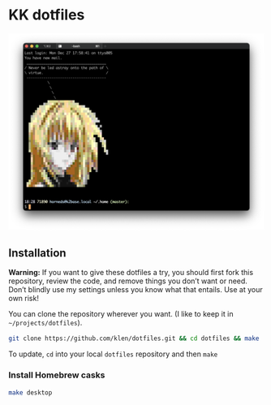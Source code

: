 # KK dotfiles

![Screenshot of my shell prompt](https://raw.githubusercontent.com/klen/dotfiles/master/.github/screenshot.png)

## Installation

**Warning:** If you want to give these dotfiles a try, you should first fork this repository, review the code, and remove things you don’t want or need. Don’t blindly use my settings unless you know what that entails. Use at your own risk!

You can clone the repository wherever you want. (I like to keep it in `~/projects/dotfiles`).

```bash
git clone https://github.com/klen/dotfiles.git && cd dotfiles && make
```

To update, `cd` into your local `dotfiles` repository and then `make`

### Install Homebrew casks

```bash
make desktop
```
